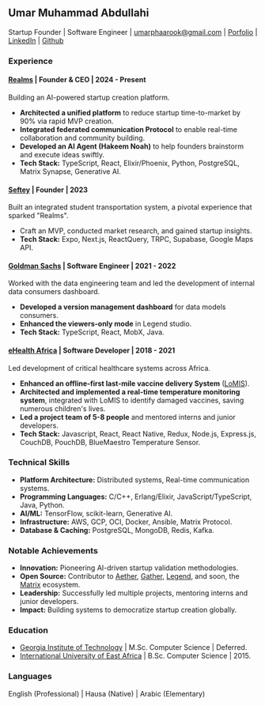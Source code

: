 ## Umar Muhammad Abdullahi

Startup Founder | Software Engineer | umarphaarook@gmail.com | [Porfolio](https://realms.ceo) | [LinkedIn](https://linkedin.com/in/umarphaarook) | [Github](https://github.com/umarphaarook)

### Experience

#### [Realms](https://realms.im) | Founder & CEO | 2024 - Present

Building an AI-powered startup creation platform.
- **Architected a unified platform** to reduce startup time-to-market by 90% via rapid MVP creation.
- **Integrated federated communication Protocol** to enable real-time collaboration and community building.
- **Developed an AI Agent (Hakeem Noah)** to help founders brainstorm and execute ideas swiftly.
- **Tech Stack:** TypeScript, React, Elixir/Phoenix, Python, PostgreSQL, Matrix Synapse, Generative AI.

#### [Seftey](https://seftey.vercel.app) | Founder | 2023

Built an integrated student transportation system, a pivotal experience that sparked "Realms".

- Craft an MVP, conducted market research, and gained startup insights.
- **Tech Stack:** Expo, Next.js, ReactQuery, TRPC, Supabase, Google Maps API.

#### [Goldman Sachs](https://www.goldmansachs.com) | Software Engineer | 2021 - 2022

Worked with the data engineering team and led the development of internal data consumers dashboard.

- **Developed a version management dashboard** for data models consumers.
- **Enhanced the viewers-only mode** in Legend studio.
- **Tech Stack:** TypeScript, React, MobX, Java.

#### [eHealth Africa](https://ehealthafrica.org) | Software Developer | 2018 - 2021

Led development of critical healthcare systems across Africa.

- **Enhanced an offline-first last-mile vaccine delivery System** ([LoMIS](https://lomis.ehealthafrica.org)).
- **Architected and implemented a real-time temperature monitoring system**, integrated with LoMIS to identify damaged vaccines, saving numerous children's lives.
- **Led a project team of 5-8 people** and mentored interns and junior developers.
- **Tech Stack:** Javascript, React, React Native, Redux, Node.js, Express.js, CouchDB, PouchDB, BlueMaestro Temperature Sensor.

### Technical Skills

- **Platform Architecture:** Distributed systems, Real-time communication systems.
- **Programming Languages:** C/C++, Erlang/Elixir, JavaScript/TypeScript, Java, Python.
- **AI/ML:** TensorFlow, scikit-learn, Generative AI.
- **Infrastructure:** AWS, GCP, OCI, Docker, Ansible, Matrix Protocol.
- **Database & Caching:** PostgreSQL, MongoDB, Redis, Kafka.

### Notable Achievements

- **Innovation:** Pioneering AI-driven startup validation methodologies.
- **Open Source:** Contributor to [Aether](https://aether.ehealthafrica.org), [Gather](https://gather.ehealthafrica.org), [Legend](https://legend.finos.org), and soon, the [Matrix](https://matrix.org) ecosystem.
- **Leadership:** Successfully led multiple projects, mentoring interns and junior developers.
- **Impact:** Building systems to democratize startup creation globally.

### Education

- [Georgia Institute of Technology](https://omscs.gatech.edu/) | M.Sc. Computer Science | Deferred.
- [International University of East Africa](https://www.iuea.ac.ug) | B.Sc. Computer Science | 2015.

### Languages

English (Professional) | Hausa (Native) | Arabic (Elementary)
